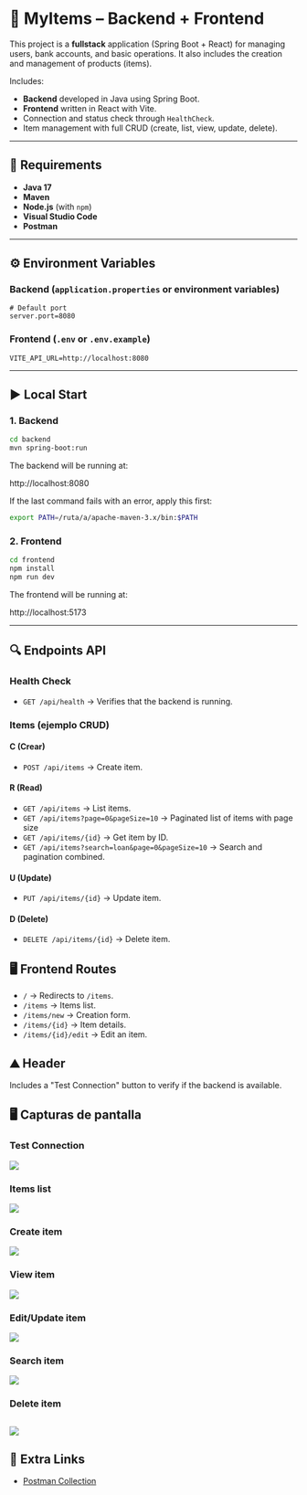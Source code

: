 # 🏦 MyItems – Backend + Frontend

This project is a **fullstack** application (Spring Boot + React) for managing users, bank accounts, and basic operations. It also includes the creation and management of products (items).

Includes:

* **Backend** developed in Java using Spring Boot.
* **Frontend** written in React with Vite.
* Connection and status check through `HealthCheck`.
* Item management with full CRUD (create, list, view, update, delete).

---

## 🚀 Requirements

* **Java 17**
* **Maven**
* **Node.js** (with `npm`)
* **Visual Studio Code**
* **Postman**

---

## ⚙️ Environment Variables

### Backend (`application.properties` or environment variables)

```properties
# Default port
server.port=8080
```

### Frontend (`.env` or `.env.example`)


```env
VITE_API_URL=http://localhost:8080
```

---

## ▶️ Local Start

### 1. Backend

```bash
cd backend
mvn spring-boot:run
```
The backend will be running at:

http://localhost:8080

If the last command fails with an error, apply this first:

```bash
export PATH=/ruta/a/apache-maven-3.x/bin:$PATH
```

### 2. Frontend

```bash
cd frontend
npm install
npm run dev
```

The frontend will be running at:

http://localhost:5173

---

## 🔍 Endpoints API

### Health Check

* `GET /api/health` → Verifies that the backend is running.

### Items (ejemplo CRUD)

#### C (Crear)

* `POST /api/items` → Create item.


#### R (Read)
* `GET /api/items` → List items.
* `GET /api/items?page=0&pageSize=10` → Paginated list of items with page size
* `GET /api/items/{id}` → Get item by ID.
* `GET /api/items?search=loan&page=0&pageSize=10` → Search and pagination combined.

#### U (Update)
* `PUT /api/items/{id}` → Update item.

#### D (Delete)
* `DELETE /api/items/{id}` → Delete item.


## 🖥️ Frontend Routes

* `/` → Redirects to `/items`.
* `/items` → Items list.
* `/items/new` → Creation form.
* `/items/{id}` → Item details.
* `/items/{id}/edit` → Edit an item.

## ⛰ Header

Includes a "Test Connection" button to verify if the backend is available.


## 🖥 Capturas de pantalla

### Test Connection
![](/frontend/src/assets/test-connection.png)

### Items list
![](/frontend/src/assets/list-items.png)
### Create item
![](/frontend/src/assets/create-item.png)
### View item
![](/frontend/src/assets/view-item.png)
### Edit/Update item
![](/frontend/src/assets/edit-item.png)
### Search item
![](/frontend/src/assets/search-item.png)
### Delete item
![](/frontend/src/assets/delete-item.png)
---

## 🔗 Extra Links

- [Postman Collection](https://oneceroonedev-6508060.postman.co/workspace/oneceroonedev's-Workspace~0cfb17d2-ec11-4ea9-8420-a960ba8e9eee/collection/47178195-901eaad3-a782-493b-9bdb-71cdaaccd6f0?action=share&creator=47178195)